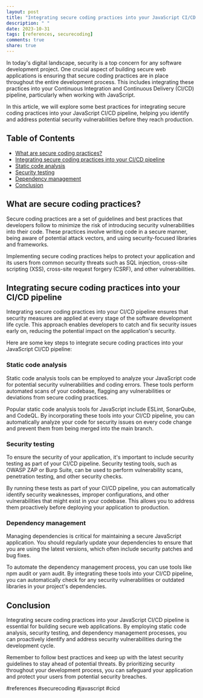 ```yaml
---
layout: post
title: "Integrating secure coding practices into your JavaScript CI/CD pipeline"
description: " "
date: 2023-10-31
tags: [references, securecoding]
comments: true
share: true
---
```


In today's digital landscape, security is a top concern for any software development project. One crucial aspect of building secure web applications is ensuring that secure coding practices are in place throughout the entire development process. This includes integrating these practices into your Continuous Integration and Continuous Delivery (CI/CD) pipeline, particularly when working with JavaScript.

In this article, we will explore some best practices for integrating secure coding practices into your JavaScript CI/CD pipeline, helping you identify and address potential security vulnerabilities before they reach production.

## Table of Contents
- [What are secure coding practices?](#what-are-secure-coding-practices)
- [Integrating secure coding practices into your CI/CD pipeline](#integrating-secure-coding-practices-into-your-ci-cd-pipeline)
- [Static code analysis](#static-code-analysis)
- [Security testing](#security-testing)
- [Dependency management](#dependency-management)
- [Conclusion](#conclusion)

## What are secure coding practices?

Secure coding practices are a set of guidelines and best practices that developers follow to minimize the risk of introducing security vulnerabilities into their code. These practices involve writing code in a secure manner, being aware of potential attack vectors, and using security-focused libraries and frameworks.

Implementing secure coding practices helps to protect your application and its users from common security threats such as SQL injection, cross-site scripting (XSS), cross-site request forgery (CSRF), and other vulnerabilities.

## Integrating secure coding practices into your CI/CD pipeline

Integrating secure coding practices into your CI/CD pipeline ensures that security measures are applied at every stage of the software development life cycle. This approach enables developers to catch and fix security issues early on, reducing the potential impact on the application's security.

Here are some key steps to integrate secure coding practices into your JavaScript CI/CD pipeline:

### Static code analysis

Static code analysis tools can be employed to analyze your JavaScript code for potential security vulnerabilities and coding errors. These tools perform automated scans of your codebase, flagging any vulnerabilities or deviations from secure coding practices.

Popular static code analysis tools for JavaScript include ESLint, SonarQube, and CodeQL. By incorporating these tools into your CI/CD pipeline, you can automatically analyze your code for security issues on every code change and prevent them from being merged into the main branch.

### Security testing

To ensure the security of your application, it's important to include security testing as part of your CI/CD pipeline. Security testing tools, such as OWASP ZAP or Burp Suite, can be used to perform vulnerability scans, penetration testing, and other security checks.

By running these tests as part of your CI/CD pipeline, you can automatically identify security weaknesses, improper configurations, and other vulnerabilities that might exist in your codebase. This allows you to address them proactively before deploying your application to production.

### Dependency management

Managing dependencies is critical for maintaining a secure JavaScript application. You should regularly update your dependencies to ensure that you are using the latest versions, which often include security patches and bug fixes.

To automate the dependency management process, you can use tools like npm audit or yarn audit. By integrating these tools into your CI/CD pipeline, you can automatically check for any security vulnerabilities or outdated libraries in your project's dependencies.

## Conclusion

Integrating secure coding practices into your JavaScript CI/CD pipeline is essential for building secure web applications. By employing static code analysis, security testing, and dependency management processes, you can proactively identify and address security vulnerabilities during the development cycle.

Remember to follow best practices and keep up with the latest security guidelines to stay ahead of potential threats. By prioritizing security throughout your development process, you can safeguard your application and protect your users from potential security breaches.

#references #securecoding #javascript #cicd